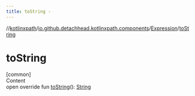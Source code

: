 ```yaml
---
title: toString -
---
```

//[kotlinxpath](../../index.md)/[io.github.detachhead.kotlinxpath.components](../index.md)/[Expression](index.md)/[toString](to-string.md)



# toString  
[common]  
Content  
open override fun [toString](to-string.md)(): [String](https://kotlinlang.org/api/latest/jvm/stdlib/kotlin/-string/index.html)  



